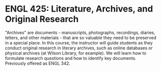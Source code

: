 # ENGL 425: Literature, Archives, and Original Research

"Archives" are documents - manuscripts, photographs, recordings, diaries, letters, and other materials - that are so valuable they need to be preserved in a special place. In this course, the instructor will guide students as they conduct original research in literary archives, such as online databases or physical archives (at Wilson Library, for example). We will learn how to formulate research questions and how to identify key documents. Previously offered as ENGL 342.